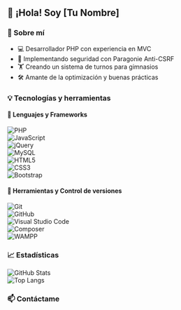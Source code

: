 ## 👋 ¡Hola! Soy [Tu Nombre]

### 🚀 Sobre mí

- 💻 Desarrollador PHP con experiencia en MVC  
- 🔐 Implementando seguridad con Paragonie Anti-CSRF  
- 🏋️ Creando un sistema de turnos para gimnasios  
- 🛠 Amante de la optimización y buenas prácticas  

### 💡 Tecnologías y herramientas  

#### 🔹 Lenguajes y Frameworks  
![PHP](https://img.shields.io/badge/PHP-777BB4?style=for-the-badge&logo=php&logoColor=white)  
![JavaScript](https://img.shields.io/badge/JavaScript-F7DF1E?style=for-the-badge&logo=javascript&logoColor=black)  
![jQuery](https://img.shields.io/badge/jQuery-0769AD?style=for-the-badge&logo=jquery&logoColor=white)  
![MySQL](https://img.shields.io/badge/MySQL-4479A1?style=for-the-badge&logo=mysql&logoColor=white)  
![HTML5](https://img.shields.io/badge/HTML5-E34F26?style=for-the-badge&logo=html5&logoColor=white)  
![CSS3](https://img.shields.io/badge/CSS3-1572B6?style=for-the-badge&logo=css3&logoColor=white)  
![Bootstrap](https://img.shields.io/badge/Bootstrap-563D7C?style=for-the-badge&logo=bootstrap&logoColor=white)  

#### 🔹 Herramientas y Control de versiones  
![Git](https://img.shields.io/badge/git-%23F05033.svg?style=for-the-badge&logo=git&logoColor=white)  
![GitHub](https://img.shields.io/badge/github-%23121011.svg?style=for-the-badge&logo=github&logoColor=white)  
![Visual Studio Code](https://img.shields.io/badge/Visual%20Studio%20Code-0078d7.svg?style=for-the-badge&logo=visual-studio-code&logoColor=white)  
![Composer](https://img.shields.io/badge/Composer-885630?style=for-the-badge&logo=composer&logoColor=white)  
![WAMPP](https://img.shields.io/badge/WAMPP-FB7A24?style=for-the-badge&logo=wampp&logoColor=white)  

### 📈 Estadísticas  

![GitHub Stats](https://github-readme-stats.vercel.app/api?username=memcode-dev&show_icons=true&theme=radical)  
![Top Langs](https://github-readme-stats.vercel.app/api/top-langs/?username=memcode-dev&layout=compact&theme=radical)  

### 📫 Contáctame  
